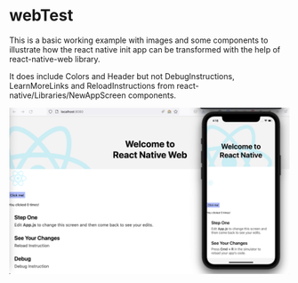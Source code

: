# webTest

This is a basic working example with images and some components to illustrate how the react native init app can be transformed with the help of react-native-web library. 

It does include Colors and Header but not DebugInstructions, LearnMoreLinks and ReloadInstructions from react-native/Libraries/NewAppScreen components.


![alt text](./src/image.png)